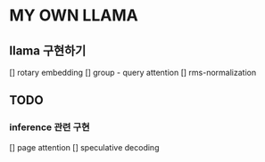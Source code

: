 # MY OWN LLAMA

## llama 구현하기

[] rotary embedding
[] group - query attention
[] rms-normalization

## TODO

### inference 관련 구현

[] page attention
[] speculative decoding
